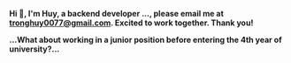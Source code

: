 **Hi ****👋****, I'm Huy, a backend developer ..., please email me at tronghuy0077@gmail.com. Excited to work together. Thank you!**

**...What about working in a junior position before entering the 4th year of university?...**





